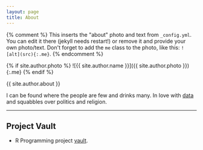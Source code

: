 ```yaml
---
layout: page
title: About
---
```


{% comment %}
  This inserts the "about" photo and text from `_config.yml`.
  You can edit it there (jekyll needs restart!) or remove it and provide your own photo/text.
  Don't forget to add the `me` class to the photo, like this: `![alt](src){:.me}`.
{% endcomment %}

{% if site.author.photo %}
  ![{{ site.author.name }}]({{ site.author.photo }}){:.me}
{% endif %}

{{ site.author.about }}

I can be found where the people are few and drinks many. In love with [data](http://johncoene.github.io/projects/) and squabbles over politics and religion.

***

## Project Vault

* R Programming project [vault](http://johncoene.github.io/projects).
